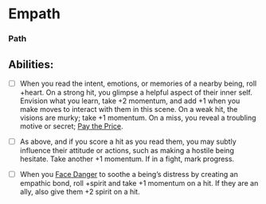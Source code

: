 # Empath
### Path


## Abilities:
- [ ] When you read the intent, emotions, or memories of a nearby being, roll +heart. On a strong hit, you glimpse a helpful aspect of their inner self. Envision what you learn, take +2 momentum, and add +1 when you make moves to interact with them in this scene. On a weak hit, the visions are murky; take +1 momentum. On a miss, you reveal a troubling motive or secret; [Pay the Price](Moves/fate/pay_the_price).

- [ ] As above, and if you score a hit as you read them, you may subtly influence their attitude or actions, such as making a hostile being hesitate. Take another +1 momentum. If in a fight, mark progress.

- [ ] When you [Face Danger](Moves/adventure/face_danger) to soothe a being’s distress by creating an empathic bond, roll +spirit and take +1 momentum on a hit. If they are an ally, also give them +2 spirit on a hit.

